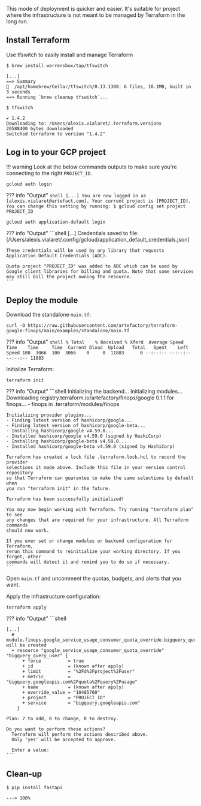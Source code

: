 This mode of deployment is quicker and easier. It's suitable for project where the infrastructure is not meant to be managed by Terraform in the long run.

## Install Terraform

Use tfswitch to easily install and manage Terraform
```shell
$ brew install warrensbox/tap/tfswitch

[...]
==> Summary
🍺  /opt/homebrew/Cellar/tfswitch/0.13.1308: 6 files, 10.1MB, built in 3 seconds
==> Running `brew cleanup tfswitch`...
```
```shell
$ tfswitch

✔ 1.4.2
Downloading to: /Users/alexis.vialaret/.terraform.versions
20588400 bytes downloaded
Switched terraform to version "1.4.2" 
```

## Log in to your GCP project
!!! warning 
    Look at the below commands outputs to make sure you're connecting to the right `PROJECT_ID`.
```shell
gcloud auth login
```
??? info "Output"
    ```shell
    [...]
    You are now logged in as [alexis.vialaret@artefact.com].
    Your current project is [PROJECT_ID]. You can change this setting by running:
      $ gcloud config set project PROJECT_ID
    ```

```shell
gcloud auth application-default login
```
??? info "Output"
    ```shell
    [...]
    Credentials saved to file: [/Users/alexis.vialaret/.config/gcloud/application_default_credentials.json]
    
    These credentials will be used by any library that requests Application Default Credentials (ADC).
    
    Quota project "PROJECT_ID" was added to ADC which can be used by Google client libraries for billing and quota. Note that some services may still bill the project owning the resource.
    ```

## Deploy the module

Download the standalone `main.tf`:
```shell
curl -O https://raw.githubusercontent.com/artefactory/terraform-google-finops/main/examples/standalone/main.tf 
```
??? info "Output"
    ```shell
      % Total    % Received % Xferd  Average Speed   Time    Time     Time  Current
                                     Dload  Upload   Total   Spent    Left  Speed
    100  3066  100  3066    0     0  11883      0 --:--:-- --:--:-- --:--:-- 11883
    ```

Initialize Terraform:
```shell
terraform init
```
??? info "Output"
    ```shell
    Initializing the backend...
    Initializing modules...
    Downloading registry.terraform.io/artefactory/finops/google 0.1.1 for finops...
    - finops in .terraform/modules/finops
    
    Initializing provider plugins...
    - Finding latest version of hashicorp/google...
    - Finding latest version of hashicorp/google-beta...
    - Installing hashicorp/google v4.59.0...
    - Installed hashicorp/google v4.59.0 (signed by HashiCorp)
    - Installing hashicorp/google-beta v4.59.0...
    - Installed hashicorp/google-beta v4.59.0 (signed by HashiCorp)
    
    Terraform has created a lock file .terraform.lock.hcl to record the provider
    selections it made above. Include this file in your version control repository
    so that Terraform can guarantee to make the same selections by default when
    you run "terraform init" in the future.
    
    Terraform has been successfully initialized!
    
    You may now begin working with Terraform. Try running "terraform plan" to see
    any changes that are required for your infrastructure. All Terraform commands
    should now work.
    
    If you ever set or change modules or backend configuration for Terraform,
    rerun this command to reinitialize your working directory. If you forget, other
    commands will detect it and remind you to do so if necessary.
    ```

Open `main.tf` and uncomment the quotas, budgets, and alerts that you want.

Apply the infrastructure configuration:
```shell
terraform apply
```
??? info "Output"
    ```shell

    [...]
      # module.finops.google_service_usage_consumer_quota_override.bigquery_query_user will be created
      + resource "google_service_usage_consumer_quota_override" "bigquery_query_user" {
          + force          = true
          + id             = (known after apply)
          + limit          = "%2Fd%2Fproject%2Fuser"
          + metric         = "bigquery.googleapis.com%2Fquota%2Fquery%2Fusage"
          + name           = (known after apply)
          + override_value = "10485760"
          + project        = "PROJECT_ID"
          + service        = "bigquery.googleapis.com"
        }
    
    Plan: 7 to add, 0 to change, 0 to destroy.
    
    Do you want to perform these actions?
      Terraform will perform the actions described above.
      Only 'yes' will be accepted to approve.
    
      Enter a value:
    ```

## Clean-up

<div class="termy">

```console
$ pip install fastapi

---> 100%
```

</div>
